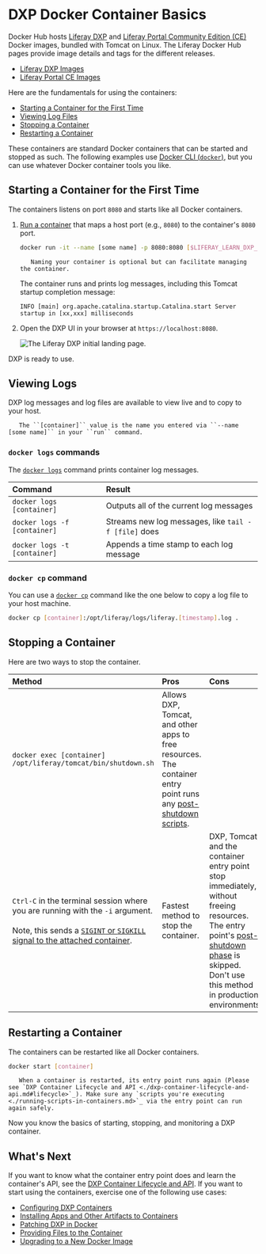 # DXP Docker Container Basics

Docker Hub hosts [Liferay DXP](https://hub.docker.com/r/liferay/dxp) and [Liferay Portal Community Edition (CE)](https://hub.docker.com/r/liferay/portal) Docker images, bundled with Tomcat on Linux. The Liferay Docker Hub pages provide image details and tags for the different releases.

* [Liferay DXP Images](https://hub.docker.com/r/liferay/dxp)
* [Liferay Portal CE Images](https://hub.docker.com/r/liferay/portal)

Here are the fundamentals for using the containers:

* [Starting a Container for the First Time](#starting-a-container-for-the-first-time)
* [Viewing Log Files](#viewing-log-files)
* [Stopping a Container](#stopping-a-container)
* [Restarting a Container](#restarting-a-container)

These containers are standard Docker containers that can be started and stopped as such. The following examples use [Docker CLI (`docker`)](https://docs.docker.com/engine/reference/commandline/docker/), but you can use whatever Docker container tools you like.

## Starting a Container for the First Time

The containers listens on port `8080` and starts like all Docker containers.

1. [Run a container](https://docs.docker.com/engine/reference/commandline/run/) that maps a host port (e.g., `8080`) to the container's `8080` port.

    ```bash
    docker run -it --name [some name] -p 8080:8080 [$LIFERAY_LEARN_DXP_DOCKER_IMAGE$]
    ```

    ```note::
       Naming your container is optional but can facilitate managing the container.
    ```

    The container runs and prints log messages, including this Tomcat startup completion message:

    ```
    INFO [main] org.apache.catalina.startup.Catalina.start Server startup in [xx,xxx] milliseconds
    ```

1. Open the DXP UI in your browser at `https://localhost:8080`.

    ![The Liferay DXP initial landing page.](./dxp-docker-container-basics/images/01.png)

DXP is ready to use.

## Viewing Logs

DXP log messages and log files are available to view live and to copy to your host.

```tip::
   The ``[container]`` value is the name you entered via ``--name [some name]`` in your ``run`` command.
```

### `docker logs` commands

The [`docker logs`](https://docs.docker.com/engine/reference/commandline/logs/) command prints container log messages.

| Command | Result |
| :------ | :----- |
| `docker logs [container]` | Outputs all of the current log messages |
| `docker logs -f [container]` | Streams new log messages, like `tail -f [file]` does |
| `docker logs -t [container]` | Appends a time stamp to each log message |

### `docker cp` command

You can use a [`docker cp`](https://docs.docker.com/engine/reference/commandline/cp/) command like the one below to copy a log file to your host machine.

```bash
docker cp [container]:/opt/liferay/logs/liferay.[timestamp].log .
```

## Stopping a Container

Here are two ways to stop the container.

| Method | Pros | Cons |
| :----- | :--- | :--- |
| `docker exec [container] /opt/liferay/tomcat/bin/shutdown.sh` | Allows DXP, Tomcat, and other apps to free resources. The container entry point runs any [post-shutdown scripts](./dxp-container-lifecycle-and-api.md#post-shutdown-phase-api). | |
| `Ctrl-C` in the terminal session where you are running with the `-i` argument.<br><br>Note, this sends a [`SIGINT` or `SIGKILL` signal to the attached container](https://docs.docker.com/engine/reference/commandline/attach/#extended-description). | Fastest method to stop the container. | DXP, Tomcat, and the container entry point stop immediately, without freeing resources. The entry point's [post-shutdown phase](./dxp-container-lifecycle-and-api.md#post-shutdown-phase-api) is skipped. Don't use this method in production environments |

## Restarting a Container

The containers can be restarted like all Docker containers.

```bash
docker start [container]
```

```warning::
   When a container is restarted, its entry point runs again (Please see `DXP Container Lifecycle and API <./dxp-container-lifecycle-and-api.md#lifecycle>`_). Make sure any `scripts you're executing <./running-scripts-in-containers.md>`_ via the entry point can run again safely.
```

Now you know the basics of starting, stopping, and monitoring a DXP container.

## What's Next

If you want to know what the container entry point does and learn the container's API, see the [DXP Container Lifecycle and API](./dxp-container-lifecycle-and-api.md). If you want to start using the containers, exercise one of the following use cases:

* [Configuring DXP Containers](./configuring-dxp-containers.md)
* [Installing Apps and Other Artifacts to Containers](./installing-apps-and-other-artifacts-to-containers.md)
* [Patching DXP in Docker](./patching-dxp-in-docker.md)
* [Providing Files to the Container](./providing-files-to-the-container.md)
* [Upgrading to a New Docker Image](./upgrading-to-a-new-docker-image.md)